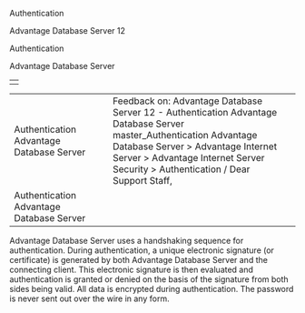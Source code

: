 Authentication




Advantage Database Server 12  

Authentication

Advantage Database Server

|  |
| --- |
|  |

|  |  |  |  |  |
| --- | --- | --- | --- | --- |
| Authentication  Advantage Database Server |  |  | Feedback on: Advantage Database Server 12 - Authentication Advantage Database Server master\_Authentication Advantage Database Server > Advantage Internet Server > Advantage Internet Server Security > Authentication / Dear Support Staff, |  |
| Authentication  Advantage Database Server |  |  |  |  |

Advantage Database Server uses a handshaking sequence for authentication. During authentication, a unique electronic signature (or certificate) is generated by both Advantage Database Server and the connecting client. This electronic signature is then evaluated and authentication is granted or denied on the basis of the signature from both sides being valid. All data is encrypted during authentication. The password is never sent out over the wire in any form.